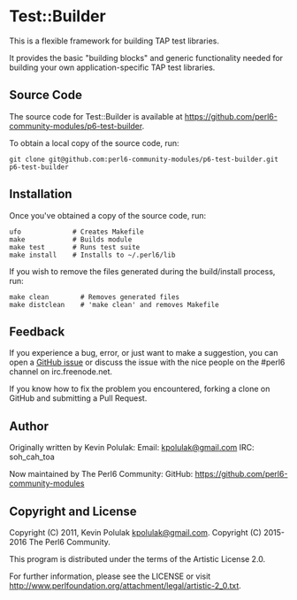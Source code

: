 # Test::Builder

This is a flexible framework for building TAP test libraries.

It provides the basic "building blocks" and generic functionality needed for building your own
application-specific TAP test libraries.


## Source Code

The source code for Test::Builder is available at <https://github.com/perl6-community-modules/p6-test-builder>.

To obtain a local copy of the source code, run:

    git clone git@github.com:perl6-community-modules/p6-test-builder.git p6-test-builder


## Installation

Once you've obtained a copy of the source code, run:

    ufo             # Creates Makefile
    make            # Builds module
    make test       # Runs test suite
    make install    # Installs to ~/.perl6/lib

If you wish to remove the files generated during the build/install process, run:

    make clean        # Removes generated files
    make distclean    # 'make clean' and removes Makefile


## Feedback

If you experience a bug, error, or just want to make a suggestion, you can
open a [GitHub issue](https://github.com/perl6-community-modules/p6-test-builder/issues)
or discuss the issue with the nice people on the #perl6 channel on irc.freenode.net.

If you know how to fix the problem you encountered, forking a clone on
GitHub and submitting a Pull Request.


## Author

Originally written by Kevin Polulak:
    Email: kpolulak@gmail.com
    IRC:   soh_cah_toa

Now maintained by The Perl6 Community:
    GitHub: https://github.com/perl6-community-modules


## Copyright and License

Copyright (C) 2011, Kevin Polulak <kpolulak@gmail.com>.
Copyright (C) 2015-2016 The Perl6 Community.

This program is distributed under the terms of the Artistic License 2.0.

For further information, please see the LICENSE or visit
<http://www.perlfoundation.org/attachment/legal/artistic-2_0.txt>.

